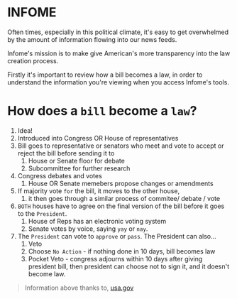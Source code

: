 # INFOME
 Often times, especially in this political climate, it's easy to get overwhelmed by the amount of information flowing into our news feeds.

 Infome's mission is to make give American's more transparency into the law creation process.

 Firstly it's important to review how a bill becomes a law,
 in order to understand the information you're viewing when you
 access Infome's tools.

 # How does a `bill` become a `law`?
 1. Idea!
 2. Introduced into Congress OR House of representatives
 3. Bill goes to representative or senators who meet and vote to accept or reject the bill before sending it to 
    1. House or Senate floor for debate
    2. Subcommittee for further research
 4. Congress debates and votes
    1. House OR Senate memebers propose changes or amendments
 5. If majority vote `for` the bill, it moves to the other house, 
    1. it then goes through a similar process of commitee/ debate / vote
 6. `BOTH` houses have to agree on the final version of the bill before it goes to the `President`.
    1. House of Reps has an electronic voting system
    2. Senate votes by voice, saying `yay` or `nay`.
 7. The `President` can vote to `approve` or `pass`. The President can also...
    1. Veto
    2. Choose `No Action` - if nothing done in 10 days, bill becomes law
    3. Pocket Veto - congress adjourns within 10 days after giving president bill, then president can choose not to sign it, and it doesn't become law.

> Information above thanks to, [usa.gov](https://www.usa.gov/how-laws-are-made)
 
